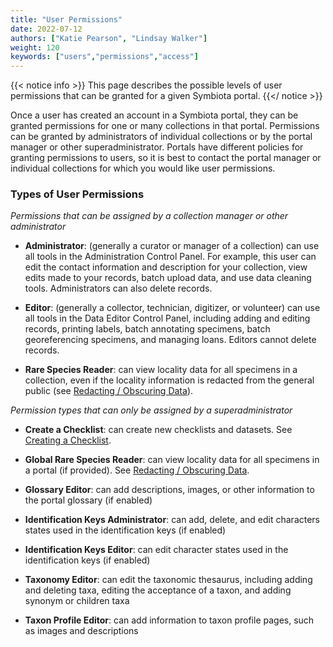 ```yaml
---
title: "User Permissions"
date: 2022-07-12
authors: ["Katie Pearson", "Lindsay Walker"]
weight: 120
keywords: ["users","permissions","access"]
---
```


{{< notice info >}}
  This page describes the possible levels of user permissions that can be granted for a given Symbiota portal.
{{</ notice >}}

Once a user has created an account in a Symbiota portal, they can be granted permissions for one or many collections in that portal. Permissions can be granted by administrators of individual collections or by the portal manager or other superadministrator. Portals have different policies for granting permissions to users, so it is best to contact the portal manager or individual collections for which you would like user permissions.

### Types of User Permissions

_Permissions that can be assigned by a collection manager or other administrator_

* **Administrator**: (generally a curator or manager of a collection) can use all tools in the Administration Control Panel. For example, this user can edit the contact information and description for your collection, view edits made to your records, batch upload data, and use data cleaning tools. Administrators can also delete records.

* **Editor**: (generally a collector, technician, digitizer, or volunteer) can use all tools in the Data Editor Control Panel, including adding and editing records, printing labels, batch annotating specimens, batch georeferencing specimens, and managing loans. Editors cannot delete records.

* **Rare Species Reader**: can view locality data for all specimens in a collection, even if the locality information is redacted from the general public (see [Redacting / Obscuring Data](https://biokic.github.io/symbiota-docs/coll_manager/data_publishing/redaction/)).

_Permission types that can only be assigned by a superadministrator_

* **Create a Checklist**: can create new checklists and datasets. See [Creating a Checklist](https://biokic.github.io/symbiota-docs/user/checklist/create/).

* **Global Rare Species Reader**: can view locality data for all specimens in a portal (if provided). See [Redacting / Obscuring Data](https://biokic.github.io/symbiota-docs/coll_manager/data_publishing/redaction/).

* **Glossary Editor**: can add descriptions, images, or other information to the portal glossary (if enabled)

* **Identification Keys Administrator**: can add, delete, and edit characters states used in the identification keys (if enabled)

* **Identification Keys Editor**: can edit character states used in the identification keys (if enabled)

* **Taxonomy Editor**: can edit the taxonomic thesaurus, including adding and deleting taxa, editing the acceptance of a taxon, and adding synonym or children taxa

* **Taxon Profile Editor**: can add information to taxon profile pages, such as images and descriptions
